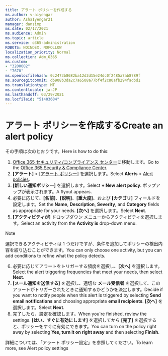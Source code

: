 ```yaml
---
title: アラート ポリシーを作成する
ms.author: v-aiyengar
author: AshaIyengar21
manager: dansimp
ms.date: 02/17/2021
ms.audience: Admin
ms.topic: article
ms.service: o365-administration
ROBOTS: NOINDEX, NOFOLLOW
localization_priority: Normal
ms.collection: Adm_O365
ms.custom:
- "3200002"
- "7670"
ms.openlocfilehash: 0c2473b8682ba12d3d15e24dc0f2485a7ab8789f
ms.sourcegitcommit: db908b3da2c7a6508a77bf4f2c80afb294fadbd1
ms.translationtype: MT
ms.contentlocale: ja-JP
ms.lasthandoff: 03/29/2021
ms.locfileid: "51403604"
---
```

# <a name="create-an-alert-policy"></a><span data-ttu-id="f52a0-102">アラート ポリシーを作成する</span><span class="sxs-lookup"><span data-stu-id="f52a0-102">Create an alert policy</span></span>

<span data-ttu-id="f52a0-103">その手順は次のとおりです。</span><span class="sxs-lookup"><span data-stu-id="f52a0-103">Here is how to do this:</span></span>

1. <span data-ttu-id="f52a0-104">[Office 365 セキュリティ/コンプライアンス センター](https://go.microsoft.com/fwlink/p/?linkid=2077143)に移動します。</span><span class="sxs-lookup"><span data-stu-id="f52a0-104">Go to the [Office 365 Security & Compliance Center](https://go.microsoft.com/fwlink/p/?linkid=2077143).</span></span>
1. <span data-ttu-id="f52a0-105">**[アラート]** > [[アラート ポリシー]](https://go.microsoft.com/fwlink/?linkid=2103208) を選択します。</span><span class="sxs-lookup"><span data-stu-id="f52a0-105">Select **Alerts** > [Alert policies](https://go.microsoft.com/fwlink/?linkid=2103208).</span></span>
1. <span data-ttu-id="f52a0-106">**[新しい通知ポリシー]** を選択します。</span><span class="sxs-lookup"><span data-stu-id="f52a0-106">Select **+ New alert policy**.</span></span> <span data-ttu-id="f52a0-107">ポップアップが表示されます。</span><span class="sxs-lookup"><span data-stu-id="f52a0-107">A flyout appears.</span></span>
1. <span data-ttu-id="f52a0-108">必要に応じて、**[名前]**、**[説明]**、**[重大度]**、および **[カテゴリ]** フィールドを設定します。</span><span class="sxs-lookup"><span data-stu-id="f52a0-108">Set the **Name**, **Description**, **Severity**, and **Category** fields as appropriate for your needs.</span></span> <span data-ttu-id="f52a0-109">**[次へ]** を選択します。</span><span class="sxs-lookup"><span data-stu-id="f52a0-109">Select **Next**.</span></span>
1. <span data-ttu-id="f52a0-110">**[アクティビティが]** ドロップダウン メニューからアクティビティを選択します。</span><span class="sxs-lookup"><span data-stu-id="f52a0-110">Select an activity from the **Activity is** drop-down menu.</span></span>
> [!NOTE]
>  <span data-ttu-id="f52a0-111">選択できるアクティビティは 1 つだけですが、条件を追加してポリシーの検出内容を絞り込むことができます。</span><span class="sxs-lookup"><span data-stu-id="f52a0-111">You can only choose one activity, but you can add conditions to refine what the policy detects.</span></span>
6. <span data-ttu-id="f52a0-112">必要に応じてアラートをトリガーする頻度を選択し、**[次へ]** を選択します。</span><span class="sxs-lookup"><span data-stu-id="f52a0-112">Select the alert triggering frequencies that meet your needs, then select **Next**.</span></span>
7. <span data-ttu-id="f52a0-113">**[メール通知を送信する]** を選択し、適切な **メール受信者** を選択して、このアラートがトリガーされたときに通知するかどうかを決定します。</span><span class="sxs-lookup"><span data-stu-id="f52a0-113">Decide if you want to notify people when this alert is triggered by selecting **Send email notifications** and choosing appropriate **email recipients**.</span></span> <span data-ttu-id="f52a0-114">**[次へ]** を選択します。</span><span class="sxs-lookup"><span data-stu-id="f52a0-114">Select **Next**.</span></span>
8. <span data-ttu-id="f52a0-115">完了したら、設定を確認します。</span><span class="sxs-lookup"><span data-stu-id="f52a0-115">When you're finished, review the settings.</span></span> <span data-ttu-id="f52a0-116">**[はい、すぐに有効にします]** を選択してから **[完了]** を選択すると、ポリシーをすぐに有効にできます。</span><span class="sxs-lookup"><span data-stu-id="f52a0-116">You can turn on the policy right away by selecting **Yes, turn it on right away** and then selecting **Finish**.</span></span>

<span data-ttu-id="f52a0-117">詳細については、「アラート ポリシー設定」を参照してください。</span><span class="sxs-lookup"><span data-stu-id="f52a0-117">To learn more, see Alert policy settings</span></span>

